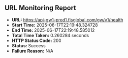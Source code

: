 ## URL Monitoring Report

- **URL:** https://api-gw1-prod1.fisglobal.com/gw/v1/health
- **Start Time:** 2025-06-17T22:19:48.324728
- **End Time:** 2025-06-17T22:19:48.585012
- **Total Time Taken:** 0.260284 seconds
- **HTTP Status Code:** 200
- **Status:** Success
- **Failure Reason:** N/A
